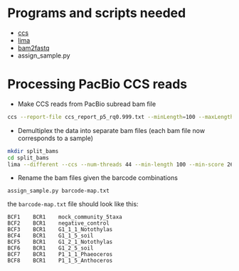 # Programs and scripts needed
* [ccs](https://github.com/PacificBiosciences/ccs)
* [lima](https://github.com/PacificBiosciences/barcoding)
* [bam2fastq](https://gsl.hudsonalpha.org/information/software/bam2fastq)
* assign_sample.py


# Processing PacBio CCS reads
* Make CCS reads from PacBio subread bam file
```bash
ccs --report-file ccs_report_p5_rq0.999.txt --minLength=100 --maxLength=2000 --num-threads=12 --min-passes=5 --min-rq=0.999 m54089_180212_172613.subreads.bam pilot_run_ccs_p5_rq0.999.bam 
```
* Demultiplex the data into separate bam files (each bam file now corresponds to a sample)
```bash
mkdir split_bams
cd split_bams
lima --different --ccs --num-threads 44 --min-length 100 --min-score 26 --split-bam-named ../pilot_run_ccs_p5_rq0.999.bam ../barcodes.fasta pilot_run_ccs_p5_rq0.999_demux.bam
```
* Rename the bam files given the barcode combinations
```
assign_sample.py barcode-map.txt
```
the `barcode-map.txt` file should look like this:
```
BCF1	BCR1	mock_community_5taxa
BCF2	BCR1	negative_control
BCF3	BCR1	G1_1_1_Notothylas
BCF4	BCR1	G1_1_5_soil
BCF5	BCR1	G1_2_1_Notothylas
BCF6	BCR1	G1_2_5_soil
BCF7	BCR1	P1_1_1_Phaeoceros
BCF8	BCR1	P1_1_5_Anthoceros
```
